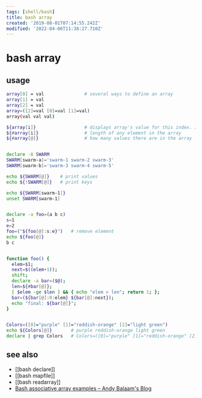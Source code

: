 ```yaml
---
tags: [shell/bash]
title: bash array
created: '2019-08-01T07:14:55.242Z'
modified: '2022-04-06T11:38:27.710Z'
---
```


# bash array

## usage

```sh
array[0] = val               # several ways to define an array
array[1] = val
array[2] = val
array=([2]=val [0]=val [1]=val)
array(val val val)

${array[i]}                  # displays array's value for this index. If no index is supplied, array element 0 is assumed
${#array[i]}                 # length of any element in the array
${#array[@]}                 # how many values there are in the array


declare -A SWARM
SWARM[swarm-a]='swarm-1 swarm-2 swarm-3'
SWARM[swarm-b]='swarm-3 swarm-4 swarm-5'

echo ${SWARM[@]}    # print values
echo ${!SWARM[@]}   # print keys

echo ${SWARM[swarm-1]}
unset SWARM[swarm-1]


declare -a foo=(a b c)
s=1
e=2
foo=("${foo[@]:s:e}")   # remove element
echo ${foo[@]}
b c


function foo() { 
  elem=$1; 
  next=$((elem+1)); 
  shift; 
  declare -a bar=($@); 
  len=${#bar[@]}; 
  [ $elem -ge $len ] && { echo "elem > len"; return 1; }; 
  bar=(${bar[@]:0:elem} ${bar[@]:next}); 
  echo "final: ${bar[@]}"; 
}


Colors=([0]="purple" [1]="reddish-orange" [2]="light green")
echo ${Colors[@]}       # purple reddish-orange light green
declare | grep Colors   # Colors=([0]="purple" [1]="reddish-orange" [2]="light green")
```

## see also

- [[bash declare]]
- [[bash mapfile]]
- [[bash readarray]]
- [Bash associative array examples – Andy Balaam's Blog](https://www.artificialworlds.net/blog/2012/10/17/bash-associative-array-examples/)
